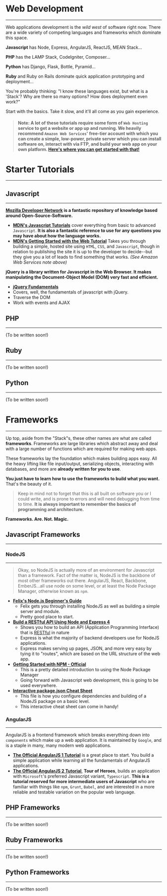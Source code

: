 # Web Development
--------

Web applications development is the _wild west_ of software right now.
There are a wide variety of competing languages and frameworks which dominate this space.

**Javascript** has Node, Express, AngularJS, ReactJS, MEAN Stack...

**PHP** has the LAMP Stack, CodeIgniter, Composer...

**Python** has Django, Flask, Bottle, Pyramid...

**Ruby** and Ruby on Rails dominate quick application prototyping and deployment...

You're probably thinking: "I know these languages exist, but what is a 'Stack'? Why are there so many options? How does deployment even work?"

Start with the basics. Take it slow, and it'll all come as you gain experience.

> #### Note: A lot of these tutorials require some form of `Web Hosting` service to get a website or app up and running. We heavily recommend `Amazon Web Services`' **free-tier** account with which you can create a simple, low-power, private server which you can install software on, interact with via FTP, and build your web app on your own platform. **[Here's where you can get started with that!](https://aws.amazon.com/start-now/)**

# Starter Tutorials
--------

## Javascript
--------

**[Mozilla Developer Network](https://developer.mozilla.org/en-US/) is a fantastic repository of knowledge based around Open-Source-Software.**

* **[MDN's Javascript Tutorials](https://developer.mozilla.org/en-US/docs/Web/JavaScript)** cover everything from basic to advanced `Javascript`. **It is also a fantastic reference to use for any questions you may have about how the language works.**
* **[MDN's Getting Started with the Web Tutorial](https://developer.mozilla.org/en-US/docs/Learn/Getting_started_with_the_web)** Takes you through building a simple, hosted site using `HTM`L, `CSS`, and `Javascript`, though in relation to publishing the site it is up to the developer to decide--but they give you a lot of leads to find something that works. _(See Amazon Web Services note above)_

**jQuery is a library written for Javascript in the Web Browser. It makes manipulating the Document-Object Model (DOM) very fast and efficient.**

* **[jQuery Fundamentals](http://jqfundamentals.com/)**
 * Covers, well, the fundamentals of javascript with jQuery.
 * Traverse the DOM
 * Work with events and AJAX

## PHP
--------
(To be written soon!)


## Ruby
--------
(To be written soon!)


## Python
--------
(To be written soon!)



# Frameworks
--------

Up top, aside from the "Stack"s, these other names are what are called **frameworks**. Frameworks are large libraries which abstract away and deal with a large number of functions which are required for making web apps.

These frameworks lay the foundation which makes building apps easy. All the heavy lifting like file input/output, serializing objects, interacting with databases, and more are **already written for you to use**.

**You just have to learn how to use the frameworks to build what you want.** That's the beauty of it.

> Keep in mind not to forget that this is all built on software you or I could write, and is prone to errors and will need debugging from time to time. **It is always important to remember the basics of programming and architecture.**

**Frameworks. Are. Not. Magic.**

## Javascript Frameworks
--------


### NodeJS
--------
> Okay, so NodeJS is actually more of an environment for Javascript than a framework. Fact of the matter is, NodeJS is the backbone of most other frameworks out there. AngularJS, React, Backbone, EmberJS...all use node on some level, or at least the Node Package Manager, otherwise known as `npm`.

* **[Felix's Node.js Beginner's Guide](http://nodeguide.com/beginner.html)**
  * Felix gets you through installing NodeJS as well as building a simple server and module.
  * Pretty good place to start.
* **[Build a RESTful API Using Node and Express 4](https://scotch.io/tutorials/build-a-restful-api-using-node-and-express-4)**
  * Shows you how to build an  API (Application Programming Interface) that is [RESTful](http://stackoverflow.com/questions/671118/what-exactly-is-restful-programming) in nature
  * Express is what the majority of backend developers use for NodeJS applications.
  * Express makes serving up pages, JSON, and more very easy by tying it to "routes", which are based on the URL structure of the web app.
* **[Getting Started with NPM - Official](https://docs.npmjs.com/getting-started/what-is-npm)**
  * This is a pretty detailed introduction to using the Node Package Manager
  * Going forward with Javascript web development, this is going to be used everywhere.
* **[Interactive package.json Cheat Sheet](http://browsenpm.org/package.json)**
  * This file is how you configure dependencies and building of a NodeJS package on a basic level.
  * This interactive cheat sheet can come in handy!

### AngularJS
--------
AngularJS is a frontend framework which breaks everything down into `components` which make up a web application. It is maintained by `Google`, and is a staple in many, many modern web applications.

* **[The Official AngularJS 1 Tutorial](https://docs.angularjs.org/tutorial)** is a great place to start. You build a simple application while learning all the fundamentals of AngularJS applications.
* **[The Official AngularJS 2 Tutorial](https://angular.io/docs/ts/latest/tutorial/index.html)**, **Tour of Heroes**, builds an application with `Microsoft`'s preferred Javascript variant, `Typescript`. **This is a tutorial reserved for more intermediate users of Javascript** who are familiar with things like `npm`, `Grunt`, `Babel`, and are interested in a more reliable and testable variation on the popular web language.


## PHP Frameworks
--------
(To be written soon!)


## Ruby Frameworks
--------
(To be written soon!)


## Python Frameworks
--------
(To be written soon!)

